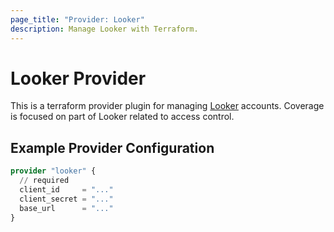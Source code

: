 ```yaml
---
page_title: "Provider: Looker"
description: Manage Looker with Terraform.
---
```


# Looker Provider

This is a terraform provider plugin for managing [Looker](https://www.looker.com/) accounts.
Coverage is focused on part of Looker related to access control.


## Example Provider Configuration

```terraform
provider "looker" {
  // required
  client_id     = "..."
  client_secret = "..."
  base_url      = "..."
}
```
